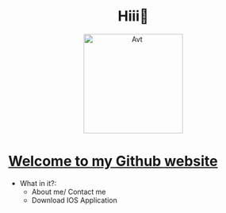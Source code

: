 <h1 align="center">Hiii👋</h1>
<p align="center"> 
 <img src="https://raw.githubusercontent.com/RomLayVN/RomLayVN.github.io/main/README/Avt.png" alt="Avt" width="Avt" height="200"/> 
<p/>
  
[Welcome to my Github website](https://RomLayVN.github.io)
=============
  

- What in it?:
  <ul>
  <li>About me/ Contact me</li>
  <li>Download IOS Application</li>
  </ul>
 

